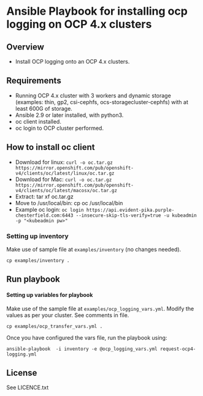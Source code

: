 # Ansible Playbook for installing ocp logging on OCP 4.x clusters

## Overview

- Install OCP logging onto an OCP 4.x clusters.

## Requirements

  - Running OCP 4.x cluster with 3 workers and dynamic storage (examples: thin, gp2, csi-cephfs, ocs-storagecluster-cephfs) with at least 600G of storage.
  - Ansible 2.9 or later installed, with python3.
  - oc client installed.
  - oc login to OCP cluster performed.

## How to install oc client

  - Download for linux: `curl -o oc.tar.gz https://mirror.openshift.com/pub/openshift-v4/clients/oc/latest/linux/oc.tar.gz`
  - Download for Mac: `curl -o oc.tar.gz https://mirror.openshift.com/pub/openshift-v4/clients/oc/latest/macosx/oc.tar.gz`
  - Extract: tar xf oc.tar.gz
  - Move to /usr/local/bin: cp oc /usr/local/bin
  - Example oc login: `oc login https://api.evident-pika.purple-chesterfield.com:6443 --insecure-skip-tls-verify=true -u kubeadmin -p "<kubeadmin pw>"`


### Setting up inventory

Make use of sample file at `examples/inventory` (no changes needed).

```
cp examples/inventory .
```

## Run playbook

#### Setting up variables for playbook

Make use of the sample file at `examples/ocp_logging_vars.yml`. Modify the values as per your cluster. See comments in file.

```
cp examples/ocp_transfer_vars.yml .
```

Once you have configured the vars file, run the playbook using:

```
ansible-playbook  -i inventory -e @ocp_logging_vars.yml request-ocp4-logging.yml
```

License
-------

See LICENCE.txt
